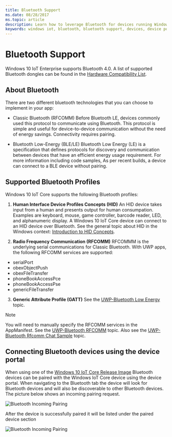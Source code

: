 ```yaml
---
title: Bluetooth Support
ms.date: 08/28/2017
ms.topic: article
description: Learn how to leverage Bluetooth for devices running Windows 10 IoT Core.
keywords: windows iot, bluetooth, bluetooth support, devices, device portal
---
```


# Bluetooth Support
Windows 10 IoT Enterprise supports Bluetooth 4.0. A list of supported Bluetooth dongles can be found in the [Hardware Compatibility List](../learn-about-hardware/HardwareCompatList.md).

## About Bluetooth
There are two different bluetooth technologies that you can choose to implement in your app:

* Classic Bluetooth (RFCOMM)
Before Bluetooth LE, devices commonly used this protocol to communicate using Bluetooth. This protocol is simple and useful for device-to-device communication without the need of energy savings. Connectivity requires pairing.

* Bluetooth Low-Energy (BLE/LE)
Bluetooth Low Energy (LE) is a specification that defines protocols for discovery and communication between devices that have an efficient energy usage requirement. For more information including code samples, As per recent builds, a device can connect to a BLE device without pairing.

## Supported Bluetooth Profiles
Windows 10 IoT Core supports the following Bluetooth profiles:

1.  **Human Interface Device Profiles Concepts (HID)**
An HID device takes input from a human and presents output for human consumpation. Examples are keyboard, mouse, game controller, barcode reader, LED, and alphanumeric display. A Windows 10 IoT Core device can connect to an HID device over Bluetooth. See the general topic about HID in the Windows context: [Introduction to HID Concepts](https://docs.microsoft.com/windows-hardware/drivers/hid/introduction-to-hid-concepts).

2.  **Radio Frequency Communication (RFCOMM)**
RFCOMMM is the underlying serial communications for Classic Bluetooth. With UWP apps, the following RFCOMM services are supported:

* serialPort
* obexObjectPush
* obexFileTransfer
* phoneBookAccessPce
* phoneBookAccessPse
* genericFileTransfer

3. **Generic Attribute Profile (GATT)**
See the [UWP-Bluetooth Low Energy](https://docs.microsoft.com/windows/uwp/devices-sensors/bluetooth-low-energy-overview) topic.

> [!NOTE]
> You will need to manually specify the RFCOMM services in the AppManifest.  See the [UWP-Bluetooth RFCOMM](https://docs.microsoft.com/windows/uwp/devices-sensors/send-or-receive-files-with-rfcomm) topic. Also see the [UWP-Bluetooth Rfcomm Chat Sample](https://github.com/Microsoft/Windows-universal-samples/tree/master/Samples/BluetoothRfcommChat) topic.

## Connecting Bluetooth devices using the device portal
When using one of the [Windows 10 IoT Core Release Image](https://developer.microsoft.com/en-us/windows/iot/downloads) Bluetooth devices can be paired with the Windows IoT Core device using the device portal. When navigating to the Bluetooth tab the device will look for Bluetooth devices and will also be discoverable to other Bluetooth devices. The picture below shows an incoming pairing request.

![Bluetooth Incoming Pairing](../media/Bluetooth/Portal_BT_2.png)

After the device is successfully paired it will be listed under the paired device section

![Bluetooth Incoming Pairing](../media/Bluetooth/Portal_BT_3.png)
